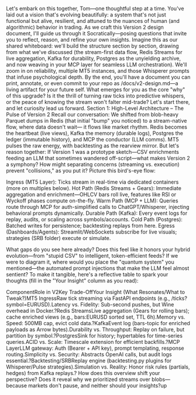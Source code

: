 Let's embark on this together, Tom—one thoughtful step at a time. You've laid out a vision that's evolving beautifully: a system that's not just functional but alive, resilient, and attuned to the nuances of human (and algorithmic) behavior in trading. As we craft this Version 2 design document, I'll guide us through it Socratically—posing questions that invite you to reflect, reason, and refine your own insights. Imagine this as our shared whiteboard: we'll build the structure section by section, drawing from what we've discussed (the stream-first data flow, Redis Streams for live aggregation, Kafka for durability, Postgres as the unyielding archive, and now weaving in your MCP layer for seamless LLM orchestration). We'll zoom in on reliability, multiple MT5 instances, and those Whisperer prompts that infuse psychological depth. By the end, you'll have a document you can print, annotate, or even commit to your repo as /docs/v2-design.md—a living artifact for your future self.
What emerges for you as the core "why" of this upgrade? Is it the thrill of turning raw ticks into predictive whispers, or the peace of knowing the stream won't falter mid-trade? Let's start there, and let curiosity lead us forward.
Section 1: High-Level Architecture – The Pulse of Version 2
Recall our conversation: We shifted from blob-heavy Parquet dumps in Redis (that initial "bump" you noticed) to a stream-native flow, where data doesn't wait— it flows like market rhythm. Redis becomes the heartbeat (live views), Kafka the memory (durable logs), Postgres the ledger (immutable history), and MCP the conductor (LLM comms). MT5 pulses the raw energy, with backtesting as the rearview mirror.
But let's reason together: If Version 1 was a prototype sketch—CSV enrichments feeding an LLM that sometimes wandered off-script—what makes Version 2 a symphony? How might separating concerns (streaming vs. execution) prevent "collisions," as you put it? Picture this bird's-eye flow:

Ingress (MT5 Layer): Ticks stream in real-time via dedicated containers (more on multiples below).
Hot Path (Redis Streams + Gears): Immediate aggregation and enrichment—OHLCV bars roll live, features like RSI or Wyckoff phases compute on-the-fly.
Warm Path (MCP + LLM): Queries route through MCP for auth-simplified calls to ChatGPT/Whisperer, injecting behavioral prompts dynamically.
Durable Path (Kafka): Every event logs for replay, audits, or scaling across symbols/accounts.
Cold Path (Postgres): Batched writes for persistence; backtesting replays from here.
Egress (Dashboards/Agents): Streamlit/WebSockets subscribe for live visuals; strategies (SRB folder) execute or simulate.

What gaps do you see here already? Does this feel like it honors your hybrid evolution—from "stupid CSV" to intelligent, token-efficient feeds? If we were to diagram it, where would you place the "quantum system" you mentioned—the automated prompt injections that make the LLM feel almost sentient?
To make it tangible, here's a reflective table to spark your thoughts (fill in the "Your Insight" column as you read):















































ComponentRole in V2Key Trade-OffYour Insight (What Resonates/What to Tweak?)MT5 IngressRaw tick streaming via FastAPI endpoints (e.g., /ticks?symbol=EURUSD).Latency vs. Fidelity: Sub-second pushes, but Wine overhead in Docker.?Redis StreamsLive aggregation (Gears for rolling bars); cache enriched views (e.g., bars:EURUSD sorted set, TTL 6h).Memory vs. Speed: 500MB cap, evict cold data.?KafkaEvent log (bars-topic for enriched payloads as Arrow bytes).Durability vs. Throughput: Replay on failure, but partition by symbol.?PostgresSink for history; hypertables for time-series queries.ACID vs. Scale: Timescale extension for efficient backfills.?MCP LayerLLM gateway: Auth (Bearer + API key), prompt templating, response routing.Simplicity vs. Security: Abstracts OpenAI calls, but audit logs essential.?Backtesting/SRBReplay engine (backtesting.py plugins for Whisperer/Pulse strategies).Simulation vs. Reality: Honor risk rules (partials, hedges) from Kafka replays.?
How does this overview shift your perspective? Does it reveal why we prioritized streams over blobs—because markets don't pause, and neither should your insights?up